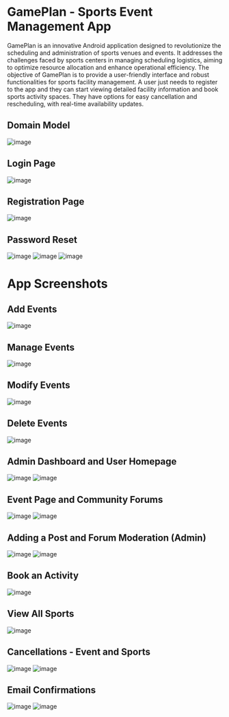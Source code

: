 # GamePlan - Sports Event Management App

GamePlan is an innovative Android application designed to revolutionize the
scheduling and administration of sports venues and events. It addresses the
challenges faced by sports centers in managing scheduling logistics, aiming to
optimize resource allocation and enhance operational efficiency. The objective of
GamePlan is to provide a user-friendly interface and robust functionalities for sports
facility management. A user just needs to register to the app and they can start
viewing detailed facility information and book sports activity spaces. They have
options for easy cancellation and rescheduling, with real-time availability updates.

## Domain Model
![image](https://github.com/user-attachments/assets/e7ff0ffb-b3c2-4de1-a7a5-93204f38158a)


## Login Page
![image](https://github.com/user-attachments/assets/68f3dd37-b5e7-4652-aa93-4c15303537bd)

## Registration Page
![image](https://github.com/user-attachments/assets/ef4dc0a1-7a9d-4030-bb19-38faf854c667)

## Password Reset
![image](https://github.com/user-attachments/assets/8864c910-43d4-4172-b9d4-a3b9b73558d0)  ![image](https://github.com/user-attachments/assets/7d35be29-88d3-4b84-a43a-798a8c7e5663) ![image](https://github.com/user-attachments/assets/ea01aa01-886a-4cd8-b431-bdcae56e61ad)

# App Screenshots

## Add Events                                            
![image](https://github.com/user-attachments/assets/1a9e743e-0ebf-46ce-8c18-e08177f8cdd3)

## Manage Events
![image](https://github.com/user-attachments/assets/449a61dc-4d1d-405c-aa54-83b4aa4e393a)

## Modify Events
![image](https://github.com/user-attachments/assets/74d1d0c7-9ceb-4dc7-9b38-68eeebf8f68f)

## Delete Events
![image](https://github.com/user-attachments/assets/796f8c42-81cd-4d7f-8587-f3bc7dc2ef09)

## Admin Dashboard and User Homepage
![image](https://github.com/user-attachments/assets/48f00d48-4bf2-48c3-81d7-40e2e59aac89) ![image](https://github.com/user-attachments/assets/8d57aada-b30b-4785-a48f-469df3409b01)

## Event Page and Community Forums
![image](https://github.com/user-attachments/assets/85619bf5-a79e-4320-b063-970f720318a1) ![image](https://github.com/user-attachments/assets/3fd29e8b-32c3-4ab6-aee1-46fb04decfa5)

## Adding a Post and Forum Moderation (Admin)
![image](https://github.com/user-attachments/assets/c903ceb2-08ec-4495-b86b-e139f34ededb) ![image](https://github.com/user-attachments/assets/4e6771fa-c88e-4c46-ab37-f962b6488e5d)

## Book an Activity
![image](https://github.com/user-attachments/assets/d6ad2dcd-4295-460a-a540-06610a6ed2dc)

## View All Sports
![image](https://github.com/user-attachments/assets/54a0f8c7-e2f7-43e9-8d15-0c479d395258)

## Cancellations - Event and Sports
![image](https://github.com/user-attachments/assets/b06133ca-7ddd-4304-9039-e0c13a405d54) ![image](https://github.com/user-attachments/assets/e20afe54-7bbf-4577-9c7e-e45b62d1e0f8)

## Email Confirmations

![image](https://github.com/user-attachments/assets/f932f5c3-509b-4faf-8e1d-8a31db9b1c88)  ![image](https://github.com/user-attachments/assets/77bff26e-1e2a-47f6-bcc0-749b91ea8a44)












